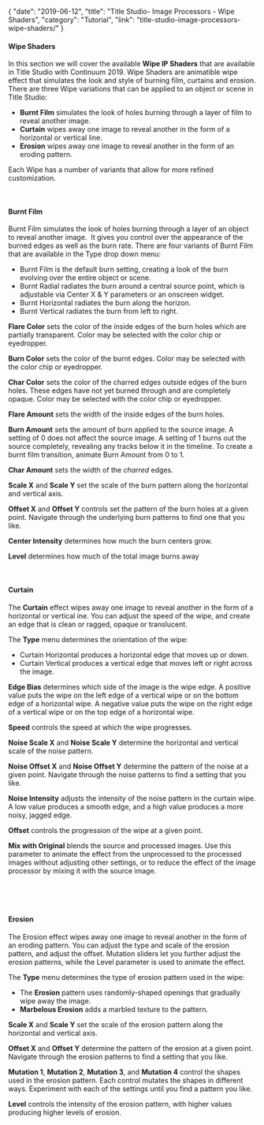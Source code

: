 {
"date": "2019-06-12",
"title": "Title Studio- Image Processors - Wipe Shaders",
"category": "Tutorial",
"link": "title-studio-image-processors-wipe-shaders/"
}

 #### Wipe Shaders


In this section we will cover the available **Wipe IP Shaders** that are available in Title Studio with Continuum 2019. Wipe Shaders are animatible wipe effect that simulates the look and style of burning film, curtains and erosion. There are three Wipe variations that can be applied to an object or scene in Title Studio:


* **Burnt Film** simulates the look of holes burning through a layer of film to reveal another image.
* **Curtain** wipes away one image to reveal another in the form of a horizontal or vertical line.
* **Erosion** wipes away one image to reveal another in the form of an eroding pattern.


Each Wipe has a number of variants that allow for more refined customization.


 


#### Burnt Film


Burnt Film simulates the look of holes burning through a layer of an object to reveal another image.  It gives you control over the appearance of the burned edges as well as the burn rate. There are four variants of Burnt Film that are available in the Type drop down menu:


* Burnt Film is the default burn setting, creating a look of the burn evolving over the entire object or scene.
* Burnt Radial radiates the burn around a central source point, which is adjustable via Center X & Y parameters or an onscreen widget.
* Burnt Horizontal radiates the burn along the horizon.
* Burnt Vertical radiates the burn from left to right.


**Flare Color** sets the color of the inside edges of the burn holes which are partially transparent. Color may be selected with the color chip or eyedropper.


**Burn Color** sets the color of the burnt edges. Color may be selected with the color chip or eyedropper.


**Char Color** sets the color of the charred edges outside edges of the burn holes. These edges have not yet burned through and are completely opaque. Color may be selected with the color chip or eyedropper.


**Flare Amount** sets the width of the inside edges of the burn holes.


**Burn Amount** sets the amount of burn applied to the source image. A setting of 0 does not affect the source image. A setting of 1 burns out the source completely, revealing any tracks below it in the timeline. To create a burnt film transition, animate Burn Amount from 0 to 1.


**Char Amount** sets the width of the *charred* edges.


**Scale X** and **Scale Y** set the scale of the burn pattern along the horizontal and vertical axis.


 **Offset X** and **Offset Y** controls set the pattern of the burn holes at a given point. Navigate through the underlying burn patterns to find one that you like.


**Center Intensity** determines how much the burn centers grow.


**Level** determines how much of the total image burns away


 


#### Curtain


The **Curtain** effect wipes away one image to reveal another in the form of a horizontal or vertical ine. You can adjust the speed of the wipe, and create an edge that is clean or ragged, opaque or translucent.


The **Type** menu determines the orientation of the wipe:


* Curtain Horizontal produces a horizontal edge that moves up or down.
* Curtain Vertical produces a vertical edge that moves left or right across the image.


**Edge Bias** determines which side of the image is the wipe edge. A positive value puts the wipe on the left edge of a vertical wipe or on the bottom edge of a horizontal wipe. A negative value puts the wipe on the right edge of a vertical wipe or on the top edge of a horizontal wipe.


**Speed** controls the speed at which the wipe progresses.


**Noise Scale X** and **Noise Scale Y** determine the horizontal and vertical scale of the noise pattern.


**Noise Offset X** and **Noise Offset Y** determine the pattern of the noise at a given point. Navigate through the noise patterns to find a setting that you like.


**Noise Intensity** adjusts the intensity of the noise pattern in the curtain wipe. A low value produces a smooth edge, and a high value produces a more noisy, jagged edge.


**Offset** controls the progression of the wipe at a given point.


**Mix with Original** blends the source and processed images. Use this parameter to animate the effect from the unprocessed to the processed images without adjusting other settings, or to reduce the effect of the image processor by mixing it with the source image.


 


 


#### Erosion


The Erosion effect wipes away one image to reveal another in the form of an eroding pattern. You can adjust the type and scale of the erosion pattern, and adjust the offset. Mutation sliders let you further adjust the erosion patterns, while the Level parameter is used to animate the effect.


The **Type** menu determines the type of erosion pattern used in the wipe:


* The **Erosion** pattern uses randomly-shaped openings that gradually wipe away the image.
* **Marbelous Erosion** adds a marbled texture to the pattern.


**Scale X** and **Scale Y** set the scale of the erosion pattern along the horizontal and vertical axis.


**Offset X** and **Offset Y** determine the pattern of the erosion at a given point. Navigate through the erosion patterns to find a setting that you like.


**Mutation 1**, **Mutation 2**, **Mutation 3**, and **Mutation 4** control the shapes used in the erosion pattern. Each control mutates the shapes in different ways. Experiment with each of the settings until you find a pattern you like.


**Level** controls the intensity of the erosion pattern, with higher values producing higher levels of erosion.


